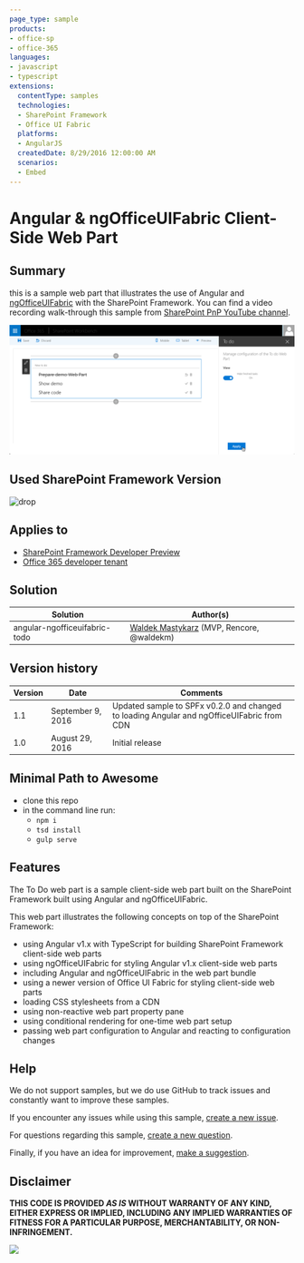 ```yaml
---
page_type: sample
products:
- office-sp
- office-365
languages:
- javascript
- typescript
extensions:
  contentType: samples
  technologies:
  - SharePoint Framework
  - Office UI Fabric
  platforms:
  - AngularJS
  createdDate: 8/29/2016 12:00:00 AM
  scenarios:
  - Embed
---
```

# Angular & ngOfficeUIFabric Client-Side Web Part

## Summary

this is a sample web part that illustrates the use of Angular and [ngOfficeUIFabric](https://github.com/ngOfficeUIFabric) with the SharePoint Framework.
You can find a video recording walk-through this sample from [SharePoint PnP YouTube channel](https://www.youtube.com/watch?v=FS-_0KENJkI).

![Sample To do SharePoint Framework Client-Side Web Part built using Angular and ngOfficeUIFabric](./assets/preview.png)

## Used SharePoint Framework Version
 
![drop](https://img.shields.io/badge/drop-drop2-red.svg)

## Applies to

* [SharePoint Framework Developer Preview](https://docs.microsoft.com/sharepoint/dev/spfx/sharepoint-framework-overview)
* [Office 365 developer tenant](https://docs.microsoft.com/sharepoint/dev/spfx/set-up-your-developer-tenant)

## Solution

Solution|Author(s)
--------|---------
angular-ngofficeuifabric-todo|[Waldek Mastykarz](https://github.com/waldekmastykarz) (MVP, Rencore, @waldekm)

## Version history

Version|Date|Comments
-------|----|--------
1.1|September 9, 2016|Updated sample to SPFx v0.2.0 and changed to loading Angular and ngOfficeUIFabric from CDN
1.0|August 29, 2016|Initial release


## Minimal Path to Awesome

- clone this repo
- in the command line run:
  - `npm i`
  - `tsd install`
  - `gulp serve`

## Features

The To Do web part is a sample client-side web part built on the SharePoint Framework built using Angular and ngOfficeUIFabric.

This web part illustrates the following concepts on top of the SharePoint Framework:

- using Angular v1.x with TypeScript for building SharePoint Framework client-side web parts
- using ngOfficeUIFabric for styling Angular v1.x client-side web parts
- including Angular and ngOfficeUIFabric in the web part bundle
- using a newer version of Office UI Fabric for styling client-side web parts
- loading CSS stylesheets from a CDN
- using non-reactive web part property pane
- using conditional rendering for one-time web part setup
- passing web part configuration to Angular and reacting to configuration changes

## Help

We do not support samples, but we do use GitHub to track issues and constantly want to improve these samples.

If you encounter any issues while using this sample, [create a new issue](https://github.com/pnp/sp-dev-fx-webparts/issues/new?assignees=&labels=Needs%3A+Triage+%3Amag%3A%2Ctype%3Abug-suspected%2Csample%3A%20angular-ngofficeuifabric-todo&authors=@waldekmastykarz&template=bug-report.yml&sample=angular-ngofficeuifabric-todo&authors=@waldekmastykarz&title=angular-ngofficeuifabric-todo%20-%20).

For questions regarding this sample, [create a new question](https://github.com/pnp/sp-dev-fx-webparts/issues/new?assignees=&labels=Needs%3A+Triage+%3Amag%3A%2Ctype%3Aquestion%2Csample%3A%20angular-ngofficeuifabric-todo&authors=@waldekmastykarz&template=question.yml&sample=angular-ngofficeuifabric-todo&authors=@waldekmastykarz&title=angular-ngofficeuifabric-todo%20-%20).

Finally, if you have an idea for improvement, [make a suggestion](https://github.com/pnp/sp-dev-fx-webparts/issues/new?assignees=&labels=Needs%3A+Triage+%3Amag%3A%2Ctype%3Aenhancement%2Csample%3A%20angular-ngofficeuifabric-todo&authors=@waldekmastykarz&template=question.yml&sample=angular-ngofficeuifabric-todo&authors=@waldekmastykarz&title=angular-ngofficeuifabric-todo%20-%20).


## Disclaimer

**THIS CODE IS PROVIDED *AS IS* WITHOUT WARRANTY OF ANY KIND, EITHER EXPRESS OR IMPLIED, INCLUDING ANY IMPLIED WARRANTIES OF FITNESS FOR A PARTICULAR PURPOSE, MERCHANTABILITY, OR NON-INFRINGEMENT.**


<img src="https://telemetry.sharepointpnp.com/sp-dev-fx-webparts/samples/angular-ngofficeuifabric-todo" />